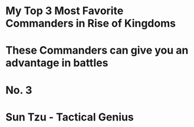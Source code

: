 # My Top 3 Most Favorite Commanders in Rise of Kingdoms


# These Commanders can give you an advantage in battles
# No. 3 
# Sun Tzu - Tactical Genius




